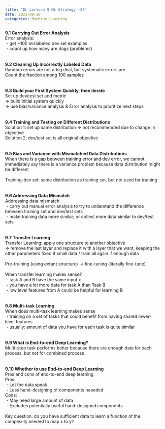```yaml
---
title: "DL Lecture 9 ML Strategy (2)"
date: 2021-08-10
categories: Machine_Learning
---
```

**9.1 Carrying Out Error Analysis**\
Error analysis:\
&nbsp;- get ~100 mislabeled dev set examples\
&nbsp;- count up how many are dogs (problems)\
\
\
**9.2 Cleaning Up Incorrectly Labeled Data**\
Random errors are not a big deal, but systematic errors are\
Count the fraction among 100 samples\
\
\
**9.3 Build your First System Quickly, then iterate**\
Set up dev/test set and metric\
=> build initial system quickly\
=> use bias/variance analysis & Error analysis to prioritize next steps\
\
\
**9.4 Training and Testing on Different Distributions**\
Solution 1: set up same distribution => not recommended due to change in objective\
Solution 2: dev/test set is all original objective\
\
\
**9.5 Bias and Variance with Mismatched Data Distributions**\
When there is a gap between training error and dev error, we cannot immediately say there is a variance problem because data distribution might be different\
\
Training-dev set: same distribution as training set, but not used for training\
\
\
**9.6 Addressing Data Mismatch**\
Addressing data mismatch:\
&nbsp;- carry out manual error analysis to try to understand the difference between training set and dev/test sets\
&nbsp;- make training data more similar; or collect more data similar to dev/test sets\
\
\
**9.7 Transfer Learning**\
Transfer Learning: apply one structure to another objective\
=> remove the last layer and replace it with a layer that we want, keeping the other parameters fixed if small data / train all again if enough data\
\
Pre-training (using extant structure) -> fine-tuning (literally fine-tune)\
\
When transfer learning makes sense?\
&nbsp;- task A and B have the same input x\
&nbsp;- you have a lot more data for task A than Task B\
&nbsp;- low level features from A could be helpful for learning B\
\
\
**9.8 Multi-task Learning**\
When does multi-task learning makes sense\
&nbsp;- training on a set of tasks that could benefit from having shared lower-level features\
&nbsp;- usually: amount of data you have for each task is quite similar\
\
\
**9.9 What is End-to-end Deep Learning?**\
Multi-step task performs better because there are enough data for each process, but not for combined process\
\
\
**9.10 Whether to use End-to-end Deep Learning**\
Pros and cons of end-to-end deep learning:\
Pros:\
&nbsp;- Let the data speak\
&nbsp;- Less hand-designing of components neeeded\
Cons:\
&nbsp;- May need large amount of data\
&nbsp;- Excludes potentially useful hand-designed components\
\
Key question: do you have sufficient data to learn a function of the complexity needed to map x to y?
